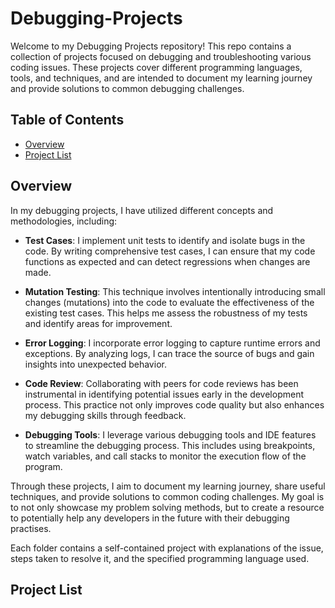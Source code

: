 # Debugging-Projects

Welcome to my Debugging Projects repository! This repo contains a collection of projects focused on debugging and troubleshooting various coding issues. These projects cover different programming languages, tools, and techniques, and are intended to document my learning journey and provide solutions to common debugging challenges.

## Table of Contents

- [Overview](#overview)
- [Project List](#projectlist)

## Overview

In my debugging projects, I have utilized different concepts and methodologies, including:

- **Test Cases**: I implement unit tests to identify and isolate bugs in the code. By writing comprehensive test cases, I can ensure that my code functions as expected and can detect regressions when changes are made.

- **Mutation Testing**: This technique involves intentionally introducing small changes (mutations) into the code to evaluate the effectiveness of the existing test cases. This helps me assess the robustness of my tests and identify areas for improvement.

- **Error Logging**: I incorporate error logging to capture runtime errors and exceptions. By analyzing logs, I can trace the source of bugs and gain insights into unexpected behavior.

- **Code Review**: Collaborating with peers for code reviews has been instrumental in identifying potential issues early in the development process. This practice not only improves code quality but also enhances my debugging skills through feedback.

- **Debugging Tools**: I leverage various debugging tools and IDE features to streamline the debugging process. This includes using breakpoints, watch variables, and call stacks to monitor the execution flow of the program.

Through these projects, I aim to document my learning journey, share useful techniques, and provide solutions to common coding challenges. My goal is to not only showcase my problem solving methods, but to create a resource to potentially help any developers in the future with their debugging practises.

Each folder contains a self-contained project with explanations of the issue, steps taken to resolve it, and the specified programming language used. 

## Project List
